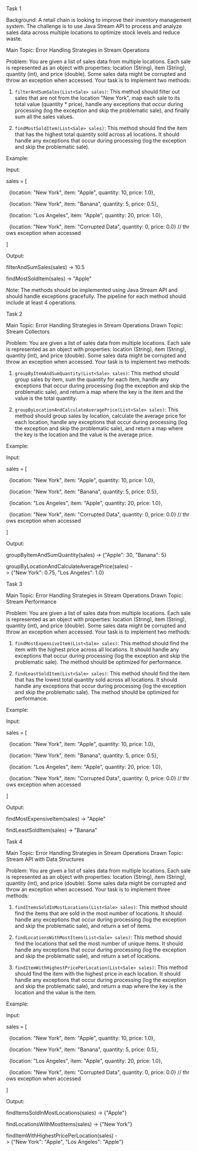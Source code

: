 Task 1

Background: A retail chain is looking to improve their inventory management system. The challenge is to use Java Stream API to process and analyze sales data across multiple locations to optimize stock levels and reduce waste.

Main Topic: Error Handling Strategies in Stream Operations

Problem: You are given a list of sales data from multiple locations. Each sale is represented as an object with properties: location (String), item (String), quantity (int), and price (double). Some sales data might be corrupted and throw an exception when accessed. Your task is to implement two methods:

1. `filterAndSumSales(List<Sale> sales)`: This method should filter out sales that are not from the location "New York", map each sale to its total value (quantity * price), handle any exceptions that occur during processing (log the exception and skip the problematic sale), and finally sum all the sales values.
    
2. `findMostSoldItem(List<Sale> sales)`: This method should find the item that has the highest total quantity sold across all locations. It should handle any exceptions that occur during processing (log the exception and skip the problematic sale).
    

Example:

Input:

sales = [

  {location: "New York", item: "Apple", quantity: 10, price: 1.0},

  {location: "New York", item: "Banana", quantity: 5, price: 0.5},

  {location: "Los Angeles", item: "Apple", quantity: 20, price: 1.0},

  {location: "New York", item: "Corrupted Data", quantity: 0, price: 0.0} // throws exception when accessed

]

Output:

filterAndSumSales(sales) -> 10.5

findMostSoldItem(sales) -> "Apple"

Note: The methods should be implemented using Java Stream API and should handle exceptions gracefully. The pipeline for each method should include at least 4 operations.

Task 2

Main Topic: Error Handling Strategies in Stream Operations Drawn Topic: Stream Collectors

Problem: You are given a list of sales data from multiple locations. Each sale is represented as an object with properties: location (String), item (String), quantity (int), and price (double). Some sales data might be corrupted and throw an exception when accessed. Your task is to implement two methods:

1. `groupByItemAndSumQuantity(List<Sale> sales)`: This method should group sales by item, sum the quantity for each item, handle any exceptions that occur during processing (log the exception and skip the problematic sale), and return a map where the key is the item and the value is the total quantity.
    
2. `groupByLocationAndCalculateAveragePrice(List<Sale> sales)`: This method should group sales by location, calculate the average price for each location, handle any exceptions that occur during processing (log the exception and skip the problematic sale), and return a map where the key is the location and the value is the average price.
    

Example:

Input:

sales = [

  {location: "New York", item: "Apple", quantity: 10, price: 1.0},

  {location: "New York", item: "Banana", quantity: 5, price: 0.5},

  {location: "Los Angeles", item: "Apple", quantity: 20, price: 1.0},

  {location: "New York", item: "Corrupted Data", quantity: 0, price: 0.0} // throws exception when accessed

]

Output:

groupByItemAndSumQuantity(sales) -> {"Apple": 30, "Banana": 5}

groupByLocationAndCalculateAveragePrice(sales) -> {"New York": 0.75, "Los Angeles": 1.0}

Task 3

Main Topic: Error Handling Strategies in Stream Operations Drawn Topic: Stream Performance

Problem: You are given a list of sales data from multiple locations. Each sale is represented as an object with properties: location (String), item (String), quantity (int), and price (double). Some sales data might be corrupted and throw an exception when accessed. Your task is to implement two methods:

1. `findMostExpensiveItem(List<Sale> sales)`: This method should find the item with the highest price across all locations. It should handle any exceptions that occur during processing (log the exception and skip the problematic sale). The method should be optimized for performance.
    
2. `findLeastSoldItem(List<Sale> sales)`: This method should find the item that has the lowest total quantity sold across all locations. It should handle any exceptions that occur during processing (log the exception and skip the problematic sale). The method should be optimized for performance.
    

Example:

Input:

sales = [

  {location: "New York", item: "Apple", quantity: 10, price: 1.0},

  {location: "New York", item: "Banana", quantity: 5, price: 0.5},

  {location: "Los Angeles", item: "Apple", quantity: 20, price: 1.0},

  {location: "New York", item: "Corrupted Data", quantity: 0, price: 0.0} // throws exception when accessed

]

Output:

findMostExpensiveItem(sales) -> "Apple"

findLeastSoldItem(sales) -> "Banana"

Task 4

Main Topic: Error Handling Strategies in Stream Operations Drawn Topic: Stream API with Data Structures

Problem: You are given a list of sales data from multiple locations. Each sale is represented as an object with properties: location (String), item (String), quantity (int), and price (double). Some sales data might be corrupted and throw an exception when accessed. Your task is to implement three methods:

1. `findItemsSoldInMostLocations(List<Sale> sales)`: This method should find the items that are sold in the most number of locations. It should handle any exceptions that occur during processing (log the exception and skip the problematic sale), and return a set of items.
    
2. `findLocationsWithMostItems(List<Sale> sales)`: This method should find the locations that sell the most number of unique items. It should handle any exceptions that occur during processing (log the exception and skip the problematic sale), and return a set of locations.
    
3. `findItemWithHighestPricePerLocation(List<Sale> sales)`: This method should find the item with the highest price in each location. It should handle any exceptions that occur during processing (log the exception and skip the problematic sale), and return a map where the key is the location and the value is the item.
    

Example:

Input:

sales = [

  {location: "New York", item: "Apple", quantity: 10, price: 1.0},

  {location: "New York", item: "Banana", quantity: 5, price: 0.5},

  {location: "Los Angeles", item: "Apple", quantity: 20, price: 1.0},

  {location: "New York", item: "Corrupted Data", quantity: 0, price: 0.0} // throws exception when accessed

]

Output:

findItemsSoldInMostLocations(sales) -> {"Apple"}

findLocationsWithMostItems(sales) -> {"New York"}

findItemWithHighestPricePerLocation(sales) -> {"New York": "Apple", "Los Angeles": "Apple"}